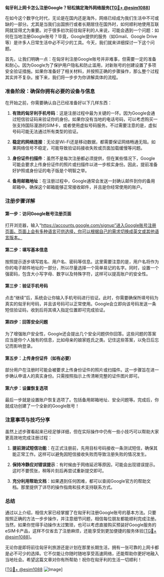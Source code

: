 **匈牙利上网卡怎么注册Google？轻松搞定海外网络服务[[TG💪+ @esim1088](https://t.me/s/esim1088)]**

在如今这个数字化时代，无论是在国内还是海外，网络已经成为我们生活中不可或缺的一部分。尤其是当我们出国旅行或者长期居住在国外时，如何顺利地使用互联网就显得尤为重要。对于很多初次前往匈牙利的人来说，可能会遇到一个问题：如何在当地注册Google账号？毕竟，Google提供的服务（如Gmail、Google Drive等）是许多人日常生活中必不可少的工具。今天，我们就来详细探讨一下这个问题。

首先，让我们明确一点：在匈牙利注册Google账号并非难事，但需要一定的准备和耐心。因为Google为了保护用户隐私和防止滥用，对新账号的创建设置了多项安全验证措施。如果你准备好了相关材料，并按照正确的步骤操作，那么整个过程其实并不复杂。接下来，我们将一步步为你讲解具体的流程。

### 准备阶段：确保你拥有必要的设备与信息

在开始之前，你需要确认自己已经准备好以下几样东西：

1. **有效的匈牙利手机号码**：这是注册过程中最为关键的一环。因为Google会通过短信验证码来验证你的身份。如果你没有当地的电话号码，可以考虑购买一张支持国际漫游的SIM卡，或者使用虚拟号码服务。不过需要注意的是，虚拟号码可能无法通过所有类型的验证。
   
2. **稳定的网络连接**：无论是Wi-Fi还是移动数据，都需要保证网络畅通无阻。如果网络信号不稳定，可能导致验证码接收失败或页面加载缓慢等问题。

3. **身份证件扫描件**：虽然不是每次注册都必须提供，但在某些情况下，Google可能会要求上传身份证件的照片或扫描件以进一步核实身份。因此，提前准备好护照或身份证的电子版是个明智之举。

4. **备用邮箱地址**：在注册过程中，Google通常会发送一封确认邮件到你的备用邮箱中。确保这个邮箱能够正常接收邮件，并且是你经常使用的账户。

### 注册步骤详解

#### 第一步：访问Google账号注册页面

打开浏览器，输入“https://accounts.google.com/signup”进入Google账号注册页面。页面上会有多种语言可供选择，你可以根据自己的需求切换成英文或其他语言版本。

#### 第二步：填写基本信息

按照提示逐步填写姓名、用户名、密码等信息。这里需要注意的是，用户名将作为你的电子邮件地址的一部分，所以尽量选择一个简单易记的名字。同时，设置一个强密码，包含大小写字母、数字以及特殊字符，这样可以提高账户的安全性。

#### 第三步：验证手机号码

点击“继续”后，系统会让你输入手机号码进行验证。此时，你需要确保所填号码为真实的匈牙利号码，并且该号码可以正常使用。Google会立即向该号码发送一条短信验证码，收到后将其填入指定位置即可完成验证。

#### 第四步：回答安全问题

为了增强账户安全性，Google还会提出几个安全问题供你回答。这些问题的答案应当是你个人独有的信息，比如母亲的娘家姓氏之类。记住这些答案，以免日后忘记而影响登录。

#### 第五步：上传身份证件（如有必要）

部分用户在注册时可能会被要求上传身份证件的照片或扫描件。这一步骤旨在进一步确认申请人的真实身份。只需按照指示上传清晰完整的证件图片即可。

#### 第六步：设置恢复选项

最后一步就是设置账户恢复选项了。包括备用邮箱地址、安全问题等。完成后，你就成功创建了一个全新的Google账号！

### 注意事项与技巧分享

虽然上述步骤看起来已经足够详细，但在实际操作中仍有一些小技巧可以帮助大家更高效地完成注册过程：

1. **提前测试短信功能**：在正式注册前，先用目标号码接收一条测试短信，确保其能正常工作。这样可以避免因短信接收失败而导致注册失败的情况发生。

2. **保持冷静应对错误提示**：有时候由于网络延迟等原因，可能会出现错误提示。这时不要慌张，稍等片刻后再尝试重新提交即可。

3. **充分利用帮助文档**：如果遇到任何困难，都可以查阅Google官方的帮助文档。那里提供了详尽的操作指南和技术支持联系方式。

### 总结

通过以上介绍，相信大家已经掌握了在匈牙利注册Google账号的基本方法。只要按照正确的方法一步步操作，并注意细节问题，相信每位朋友都能顺利完成注册。当然，如果你觉得手动操作太过繁琐，也可以考虑直接购买预装好Google服务的eSIM卡产品，这样不仅省去了注册麻烦，还能享受到更加便捷的服务体验[[TG💪+ @esim1088](https://t.me/s/esim1088)]。

无论你是即将前往匈牙利旅游还是计划在那里长期生活，拥有一张可靠的上网卡都是必不可少的选择。它不仅能让你随时随地享受高速网络，还能帮助你更好地融入当地社会。希望这篇文章对你有所帮助！祝你在匈牙利的生活一切顺利！

[[TG💪+ @esim1088](https://t.me/s/esim1088) ![Image](https://i.postimg.cc/4NQfJmqS/Snipaste-2025-05-13-00-14-12.png)]